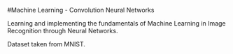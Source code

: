 #Machine Learning - Convolution Neural Networks

Learning and implementing the fundamentals of Machine Learning in Image Recognition 
through Neural Networks.

Dataset taken from MNIST.
